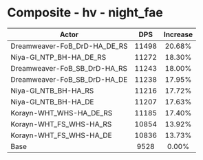 # Composite - hv - night_fae
| Actor | DPS | Increase |
|---|:---:|:---:|
|Dreamweaver-FoB_DrD-HA_DE_RS|11498|20.68%|
|Niya-GI_NTP_BH-HA_DE_RS|11272|18.30%|
|Dreamweaver-FoB_SB_DrD-HA_RS|11243|18.00%|
|Dreamweaver-FoB_SB_DrD-HA_DE|11238|17.95%|
|Niya-GI_NTB_BH-HA_RS|11216|17.72%|
|Niya-GI_NTB_BH-HA_DE|11207|17.63%|
|Korayn-WHT_WHS-HA_DE_RS|11185|17.40%|
|Korayn-WHT_FS_WHS-HA_RS|10854|13.92%|
|Korayn-WHT_FS_WHS-HA_DE|10836|13.73%|
|Base|9528|0.00%|
